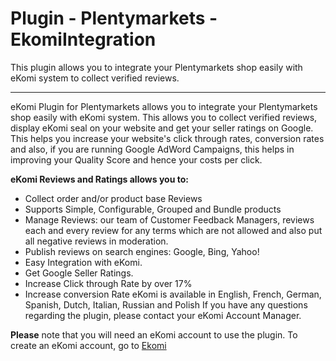 # Plugin - Plentymarkets - EkomiIntegration
This plugin allows you to integrate your Plentymarkets shop easily with eKomi system to collect verified reviews.
***

eKomi Plugin for Plentymarkets allows you to integrate your Plentymarkets shop easily with eKomi system. This allows you to collect verified reviews, display eKomi seal on your website and get your seller ratings on Google. This helps you increase your website's click through rates, conversion rates and also, if you are running Google AdWord Campaigns, this helps in improving your Quality Score and hence your costs per click.

**eKomi Reviews and Ratings allows you to:**

+ Collect order and/or product base Reviews
+ Supports Simple, Configurable, Grouped and Bundle products
+ Manage Reviews: our team of Customer Feedback Managers, reviews each and every review for any terms which are not allowed and also put all negative reviews in moderation.
+ Publish reviews on search engines: Google, Bing, Yahoo!
+ Easy Integration with eKomi.
+ Get Google Seller Ratings.
+ Increase Click through Rate by over 17%
+ Increase conversion Rate
eKomi is available in English, French, German, Spanish, Dutch, Italian, Russian and Polish
If you have any questions regarding the plugin, please contact your eKomi Account Manager.

**Please** note that you will need an eKomi account to use the plugin. To create an eKomi account, go to [Ekomi](eKomi.com)
